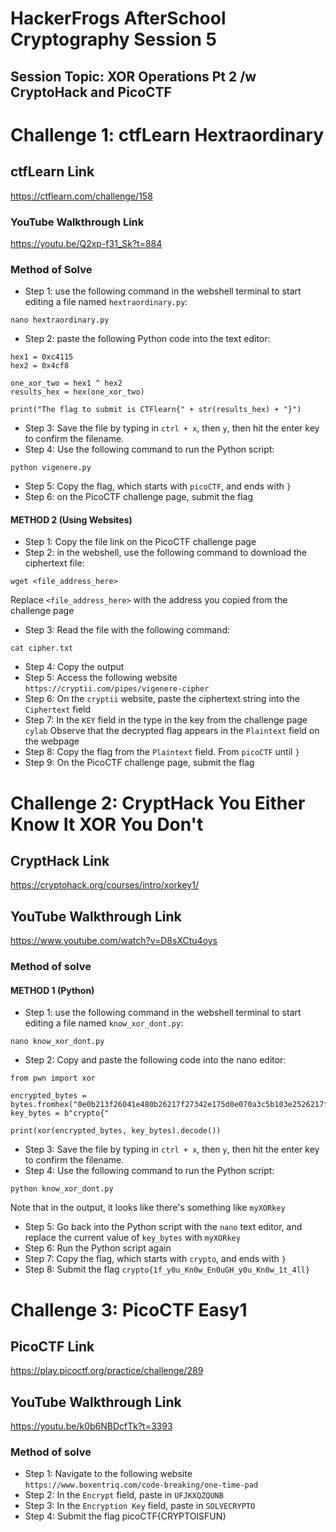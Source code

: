 # HackerFrogs AfterSchool Cryptography Session 5
## Session Topic: XOR Operations Pt 2 /w CryptoHack and PicoCTF
# Challenge 1: ctfLearn Hextraordinary
## ctfLearn Link
https://ctflearn.com/challenge/158
### YouTube Walkthrough Link
https://youtu.be/Q2xp-f31_Sk?t=884
### Method of Solve
* Step 1: use the following command in the webshell terminal to start editing a file named `hextraordinary.py`:
```
nano hextraordinary.py
```
* Step 2: paste the following Python code into the text editor:
```
hex1 = 0xc4115
hex2 = 0x4cf8

one_xor_two = hex1 ^ hex2
results_hex = hex(one_xor_two)

print("The flag to submit is CTFlearn{" + str(results_hex) + "}")
```
* Step 3: Save the file by typing in `ctrl + x`, then `y`, then hit the enter key to confirm the filename.
* Step 4: Use the following command to run the Python script:
```
python vigenere.py
```
* Step 5: Copy the flag, which starts with `picoCTF`, and ends with `}`
* Step 6: on the PicoCTF challenge page, submit the flag
#### METHOD 2 (Using Websites)
* Step 1: Copy the file link on the PicoCTF challenge page
* Step 2: in the webshell, use the following command to download the ciphertext file:
```
wget <file_address_here>
```
Replace `<file_address_here>` with the address you copied from the challenge page
* Step 3: Read the file with the following command:
```
cat cipher.txt
```
* Step 4: Copy the output
* Step 5: Access the following website `https://cryptii.com/pipes/vigenere-cipher`
* Step 6: On the `cryptii` website, paste the ciphertext string into the `Ciphertext` field
* Step 7: In the `KEY` field in the type in the key from the challenge page `cylab`
Observe that the decrypted flag appears in the `Plaintext` field on the webpage
* Step 8: Copy the flag from the `Plaintext` field. From `picoCTF` until `}`
* Step 9: On the PicoCTF challenge page, submit the flag
# Challenge 2: CryptHack You Either Know It XOR You Don't
## CryptHack Link
https://cryptohack.org/courses/intro/xorkey1/
## YouTube Walkthrough Link
https://www.youtube.com/watch?v=D8sXCtu4oys
### Method of solve
#### METHOD 1 (Python)
* Step 1: use the following command in the webshell terminal to start editing a file named `know_xor_dont.py`:
```
nano know_xor_dont.py
```
* Step 2: Copy and paste the following code into the nano editor:
```
from pwn import xor

encrypted_bytes = bytes.fromhex("0e0b213f26041e480b26217f27342e175d0e070a3c5b103e2526217f27342e175d0e077e263451150104")
key_bytes = b"crypto{"

print(xor(encrypted_bytes, key_bytes).decode())
```
* Step 3: Save the file by typing in `ctrl + x`, then `y`, then hit the enter key to confirm the filename.
* Step 4: Use the following command to run the Python script:
```
python know_xor_dont.py
```
Note that in the output, it looks like there's something like `myXORkey`
* Step 5: Go back into the Python script with the `nano` text editor, and replace the current value of `key_bytes` with `myXORkey`
* Step 6: Run the Python script again
* Step 7: Copy the flag, which starts with `crypto`, and ends with `}`
* Step 8: Submit the flag `crypto{1f_y0u_Kn0w_En0uGH_y0u_Kn0w_1t_4ll}`
# Challenge 3: PicoCTF Easy1
## PicoCTF Link
https://play.picoctf.org/practice/challenge/289
## YouTube Walkthrough Link
https://youtu.be/k0b6NBDcfTk?t=3393
### Method of solve
* Step 1: Navigate to the following website
`https://www.boxentriq.com/code-breaking/one-time-pad`
* Step 2: In the `Encrypt` field, paste in `UFJKXQZQUNB`
* Step 3: In the `Encryption Key` field, paste in `SOLVECRYPTO`
* Step 4: Submit the flag picoCTF{CRYPTOISFUN}
